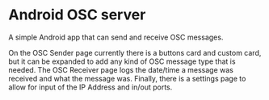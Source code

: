 # Android OSC server

A simple Android app that can send and receive OSC messages.

On the OSC Sender page currently there is a buttons card and custom card, but it can be expanded to add any kind of OSC message type that is needed. The OSC Receiver page logs the date/time a message was received and what the message was. Finally, there is a settings page to allow for input of the IP Address and in/out ports.

